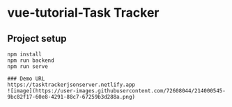 # vue-tutorial-Task Tracker

## Project setup
```
npm install
npm run backend
npm run serve

### Demo URL
https://tasktrackerjsonserver.netlify.app
![image](https://user-images.githubusercontent.com/72608044/214000545-9bc82f17-60e8-4291-88c7-67259b3d288a.png)

